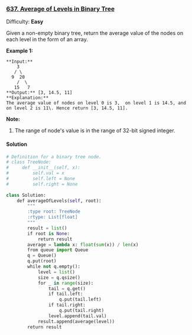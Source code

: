 ### [637\. Average of Levels in Binary Tree](https://leetcode.com/problems/average-of-levels-in-binary-tree/description/)

Difficulty: **Easy**

Given a non-empty binary tree, return the average value of the nodes on each level in the form of an array.

**Example 1:**  

```
**Input:**
    3
   / \
  9  20
    /  \
   15   7
**Output:** [3, 14.5, 11]
**Explanation:**
The average value of nodes on level 0 is 3,  on level 1 is 14.5, and on level 2 is 11\. Hence return [3, 14.5, 11].
```

**Note:**  

1.  The range of node's value is in the range of 32-bit signed integer.



#### Solution
```python
# Definition for a binary tree node.
# class TreeNode:
#     def __init__(self, x):
#         self.val = x
#         self.left = None
#         self.right = None
​
class Solution:
    def averageOfLevels(self, root):
        """
        :type root: TreeNode
        :rtype: List[float]
        """
        result = list()
        if root is None:
            return result
        average = lambda x: float(sum(x)) / len(x)
        from queue import Queue
        q = Queue()
        q.put(root)
        while not q.empty():
            level = list()
            size = q.qsize()
            for _ in range(size):
                tail = q.get()
                if tail.left:
                    q.put(tail.left)
                if tail.right:
                    q.put(tail.right)
                level.append(tail.val)
            result.append(average(level))
        return result
    
```